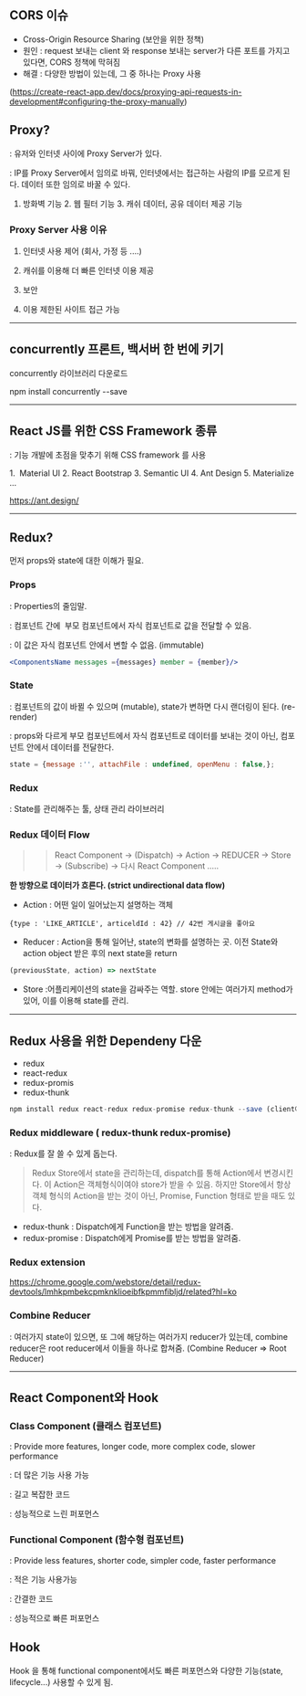## CORS 이슈

- Cross-Origin Resource Sharing (보안을 위한 정책)
- 원인 : request 보내는 client 와 response 보내는 server가 다른 포트를 가지고 있다면, CORS 정책에 막혀짐
- 해결 : 다양한 방법이 있는데, 그 중 하나는 Proxy 사용

(https://create-react-app.dev/docs/proxying-api-requests-in-development#configuring-the-proxy-manually)

## Proxy?

: 유저와 인터넷 사이에 Proxy Server가 있다.

: IP를 Proxy Server에서 임의로 바꿔, 인터넷에서는 접근하는 사람의 IP를 모르게 된다. 데이터 또한 임의로 바꿀 수 있다.

1. 방화벽 기능 2. 웹 필터 기능 3. 캐쉬 데이터, 공유 데이터 제공 기능

### Proxy Server 사용 이유

1. 인터넷 사용 제어 (회사, 가정 등 ....)

2. 캐쉬를 이용해 더 빠른 인터넷 이용 제공

3. 보안

4. 이용 제한된 사이트 접근 가능

---

## concurrently 프론트, 백서버 한 번에 키기

concurrently 라이브러리 다운로드

npm install concurrently --save

---

## React JS를 위한 CSS Framework 종류

: 기능 개발에 초점을 맞추기 위해 CSS framework 를 사용

1.  Material UI 2. React Bootstrap 3. Semantic UI 4. Ant Design 5. Materialize ...

https://ant.design/

---

## Redux?

먼저 props와 state에 대한 이해가 필요.

### Props

: Properties의 줄임말.

: 컴포넌트 간에  부모 컴포넌트에서 자식 컴포넌트로 값을 전달할 수 있음.

: 이 값은 자식 컴포넌트 안에서 변할 수 없음. (immutable)

```jsx
<ComponentsName messages ={messages} member = {member}/>
```

### State

: 컴포넌트의 값이 바뀔 수 있으며 (mutable), state가 변하면 다시 랜더링이 된다. (re-render)

: props와 다르게 부모 컴포넌트에서 자식 컴포넌트로 데이터를 보내는 것이 아닌, 컴포넌트 안에서 데이터를 전달한다.

```jsx
state = {message :'', attachFile : undefined, openMenu : false,};
```

### Redux

: State를 관리해주는 툴, 상태 관리 라이브러리

### Redux 데이터 Flow

> > React Component -> (Dispatch) -> Action -> REDUCER -> Store -> (Subscribe) -> 다시 React Component .....

**한 방향으로 데이터가 흐른다. (strict undirectional data flow)**

- Action : 어떤 일이 일어났는지 설명하는 객체


```JSX
{type : 'LIKE_ARTICLE', articeldId : 42} // 42번 게시글을 좋아요
```


- Reducer : Action을 통해 일어난, state의 변화를 설명하는 곳. 이전 State와 action object 받은 후의 next state을 return

```jsx
(previousState, action) => nextState
```

- Store :어플리케이션의 state을 감싸주는 역할. store 안에는 여러가지 method가 있어, 이를 이용해 state를 관리.

---

## Redux 사용을 위한 Dependeny 다운

- redux
- react-redux
- redux-promis
- redux-thunk

```jsx
npm install redux react-redux redux-promise redux-thunk --save (client에서 진행)
```

### Redux middleware ( redux-thunk redux-promise)

: Redux를 잘 쓸 수 있게 돕는다.

> Redux Store에서 state을 관리하는데, dispatch를 통해 Action에서 변경시킨다. 이 Action은 객체형식이여야 store가 받을 수 있음. 하지만 Store에서 항상 객체 형식의 Action을 받는 것이 아닌, Promise, Function 형태로 받을 때도 있다.

- redux-thunk : Dispatch에게 Function을 받는 방법을 알려줌.
- redux-promise : Dispatch에게 Promise를 받는 방법을 알려줌.

### Redux extension

https://chrome.google.com/webstore/detail/redux-devtools/lmhkpmbekcpmknklioeibfkpmmfibljd/related?hl=ko

### Combine Reducer

: 여러가지 state이 있으면, 또 그에 해당하는 여러가지 reducer가 있는데, combine reducer은 root reducer에서 이들을 하나로 합쳐줌. (Combine Reducer => Root Reducer)

---

## React Component와 Hook

### Class Component (클래스 컴포넌트)

: Provide more features, longer code, more complex code, slower performance

: 더 많은 기능 사용 가능

: 길고 복잡한 코드

: 성능적으로 느린 퍼포먼스

### Functional Component (함수형 컴포넌트)

: Provide less features, shorter code, simpler code, faster performance

: 적은 기능 사용가능

: 간결한 코드

: 성능적으로 빠른 퍼포먼스

## Hook

Hook 을 통해 functional component에서도 빠른 퍼포먼스와 다양한 기능(state, lifecycle...) 사용할 수 있게 됨.
